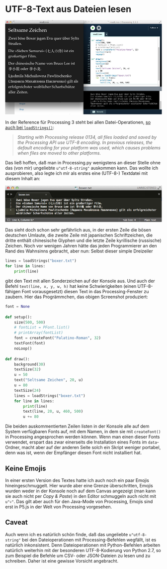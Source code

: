 # UTF-8-Text aus Dateien lesen

[![Screenshot](images/boxerscreenshot.jpg)](https://www.flickr.com/photos/schockwellenreiter/34885001666/)

In der Reference für Processing 3 steht bei allen Datei-Operationen, [so auch bei `loadStrings()`](https://processing.org/reference/loadStrings_.html):

>*Starting with Processing release 0134, all files loaded and saved by the Processing API use UTF-8 encoding. In previous releases, the default encoding for your platform was used, which causes problems when files are moved to other platforms.*

Das ließ hoffen, daß man in Processing.py wenigstens an dieser Stelle ohne das (von mir) ungeliebte `u"utf-8-string"` auskommen kann. Das wollte ich ausprobieren, also legte ich mir als erstes eine (UTF-8-) Textdatei mit diesem Inhalt an:

[![Screenshot](images/boxertext01.jpg)](https://www.flickr.com/photos/schockwellenreiter/34885000846/)

Das sieht doch schon sehr gefährlich aus, in der ersten Zeile die bösen deutschen Umlaute, die zweite Zeile mit japanischen Schriftzeichen, die dritte enthält chinesische Glyphen und die letzte Zeile kyrillische (russische) Zeichen. Noch vor wenigen Jahren hätte das jeden Programmierer an den Rand des Wahnsinns gebracht, aber nun: Selbst dieser simple Dreizeiler

~~~python
lines = loadStrings("boxer.txt")
for line in lines:
    print(line)
~~~

gibt den Text mit allen Sonderzeichen auf der Konsole aus. Und auch der Befehl `text(line, x, y, w, h)` hat keine Schwierigkeiten (einen UTF-8-fähigen Font vorausgesetzt) diesen Text in das Processing-Fenster zu zaubern. Hier das Progrämmchen, das obigen Screenshot produziert:

~~~python
font = None

def setup():
    size(500, 500)
    # fontList = PFont.list()
    # printArray(fontList)
    font = createFont("Palatino-Roman", 32)
    textFont(font)
    noLoop()

def draw():
    background(30)
    textSize(32)
    u = 50
    text("Seltsame Zeichen", 20, u)
    u = 80
    textSize(24)
    lines = loadStrings("boxer.txt")
    for line in lines:
        print(line)
        text(line, 20, u, 460, 500)
        u += 80
~~~

Die beiden auskommentierten Zeilen listen in der Konsole alle auf dem System verfügbaren Fonts auf, mit dem Namen, in dem sie mit `createFont()` in Processing angesprochen werden können. Wenn man einen dieser Fonts verwendet, erspart das zwar einerseits die Installation eines Fonts im `data`-Ordner, macht aber auf der anderen Seite solch ein Skript weniger portabel, denn was ist, wenn der Empfänger diesen Font nicht installiert hat.

## Keine Emojis

In einer ersten Version des Textes hatte ich auch noch ein paar Emojis hineingeschmuggelt. Hier wurde aber eine Grenze überschritten, Emojis wurden weder in der Konsole noch auf dem Canvas angezeigt (man kann sie auch nicht per *Copy & Paste*) in den Editor schmuggeln auch nicht mit `u"💀"`. Das gilt aber auch für den Java-Mode von Processing, Emojis sind erst in P5.js in der Welt von Processing vorgesehen.

## Caveat

Auch wenn ich es natürlich schön finde, daß das ungeliebte `u"utf-8-string"` bei den Dateioperationen mit Processing-Befehlen wegfällt, ist es natürlich inkonsistent. Denn Dateioperationen mit Python-Befehlen arbeiten natürlich weiterhin mit der besonderen UTF-8-Kodierung von Python 2.7, so zum Beispiel die Befehle um CSV- oder JSON-Dateien zu lesen und zu schreiben. Daher ist eine gewisse Vorsicht angebracht.


